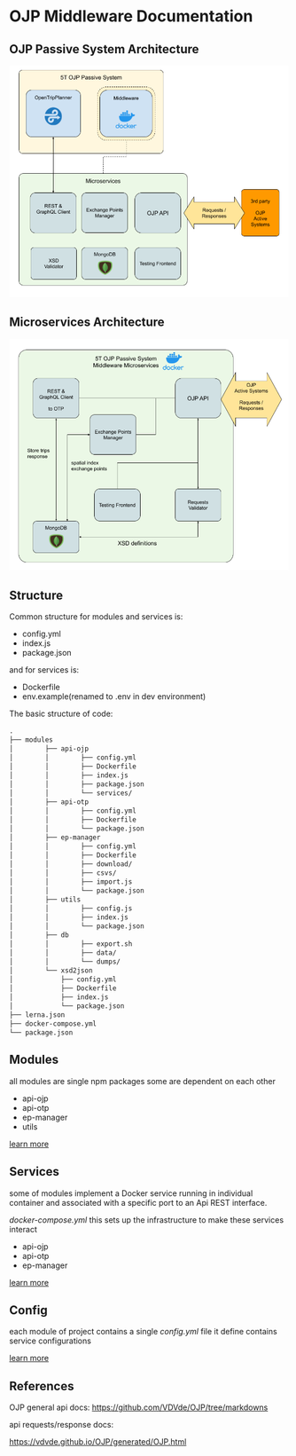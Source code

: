 
# OJP Middleware Documentation

## OJP Passive System Architecture

![macro](images/OJP_Architecture_macro.png)

## Microservices Architecture
![detail](images/OJP_Architecture_detail.png)

## Structure

Common structure for modules and services is:
- config.yml
- index.js
- package.json

and for services is:
- Dockerfile
- env.example(renamed to .env in dev environment)


The basic structure of code:
```
.
├── modules
│        ├── api-ojp
│        │        ├── config.yml
│        │        ├── Dockerfile
│        │        ├── index.js
│        │        ├── package.json
│        │        └── services/
│        ├── api-otp
│        │        ├── config.yml
│        │        ├── Dockerfile
│        │        └── package.json
│        ├── ep-manager
│        │        ├── config.yml
│        │        ├── Dockerfile
│        │        ├── download/
│        │        ├── csvs/
│        │        ├── import.js
│        │        └── package.json
│        ├── utils
│        │        ├── config.js
│        │        ├── index.js
│        │        └── package.json
│        ├── db
│        │        ├── export.sh
│        │        ├── data/
│        │        └── dumps/
│        └── xsd2json
│            ├── config.yml
│            ├── Dockerfile
│            ├── index.js
│            └── package.json
├── lerna.json
├── docker-compose.yml
└── package.json
```

## Modules

all modules are single npm packages some are dependent on each other

- api-ojp
- api-otp
- ep-manager
- utils

[learn more](modules.md)

## Services

some of modules implement a Docker service running in individual container 
and associated with a specific port to an Api REST interface.

*docker-compose.yml* this sets up the infrastructure to make these services interact

- api-ojp
- api-otp
- ep-manager

[learn more](services.md)

## Config

each module of project contains a single *config.yml* file it define contains service configurations

[learn more](config.md)

## References

OJP general api docs:
https://github.com/VDVde/OJP/tree/markdowns


api requests/response docs:

https://vdvde.github.io/OJP/generated/OJP.html
